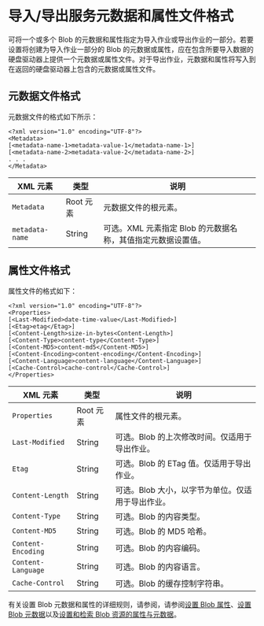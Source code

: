 <properties
    pageTitle="导入/导出服务元数据和属性文件格式 | Azure"
    description="了解如何为导入或导出作业包含的一个或多个 Blob 指定元数据和属性。"
    author="muralikk"
    manager="syadav"
    editor="tysonn"
    services="storage"
    documentationcenter="" />
<tags
    ms.assetid="840364c6-d9a8-4b43-a9f3-f7441c625069"
    ms.service="storage"
    ms.workload="storage"
    ms.tgt_pltfrm="na"
    ms.devlang="na"
    ms.topic="article"
    ms.date="01/15/2017"
    wacn.date="02/24/2017"
    ms.author="muralikk" />  


# 导入/导出服务元数据和属性文件格式
可将一个或多个 Blob 的元数据和属性指定为导入作业或导出作业的一部分。若要设置将创建为导入作业一部分的 Blob 的元数据或属性，应在包含所要导入数据的硬盘驱动器上提供一个元数据或属性文件。对于导出作业，元数据和属性将写入到在返回的硬盘驱动器上包含的元数据或属性文件。
  
## 元数据文件格式  
元数据文件的格式如下所示：
  

	<?xml version="1.0" encoding="UTF-8"?>  
	<Metadata>  
	[<metadata-name-1>metadata-value-1</metadata-name-1>]  
	[<metadata-name-2>metadata-value-2</metadata-name-2>]  
	. . .  
	</Metadata>  

  
|XML 元素|类型|说明|  
|-----------------|----------|-----------------|  
|`Metadata`|Root 元素|元数据文件的根元素。|  
|`metadata-name`|String|可选。XML 元素指定 Blob 的元数据名称，其值指定元数据设置值。|  
  
## 属性文件格式  
属性文件的格式如下：
  

	<?xml version="1.0" encoding="UTF-8"?>  
	<Properties>  
	[<Last-Modified>date-time-value</Last-Modified>]  
	[<Etag>etag</Etag>]  
	[<Content-Length>size-in-bytes<Content-Length>]  
	[<Content-Type>content-type</Content-Type>]  
	[<Content-MD5>content-md5</Content-MD5>]  
	[<Content-Encoding>content-encoding</Content-Encoding>]  
	[<Content-Language>content-language</Content-Language>]  
	[<Cache-Control>cache-control</Cache-Control>]  
	</Properties>  

  
|XML 元素|类型|说明|  
|-----------------|----------|-----------------|  
|`Properties`|Root 元素|属性文件的根元素。|  
|`Last-Modified`|String|可选。Blob 的上次修改时间。仅适用于导出作业。|  
|`Etag`|String|可选。Blob 的 ETag 值。仅适用于导出作业。|  
|`Content-Length`|String|可选。Blob 大小，以字节为单位。仅适用于导出作业。|  
|`Content-Type`|String|可选。Blob 的内容类型。|  
|`Content-MD5`|String|可选。Blob 的 MD5 哈希。|  
|`Content-Encoding`|String|可选。Blob 的内容编码。|  
|`Content-Language`|String|可选。Blob 的内容语言。|  
|`Cache-Control`|String|可选。Blob 的缓存控制字符串。|  
  
 有关设置 Blob 元数据和属性的详细规则，请参阅，请参阅[设置 Blob 属性](https://docs.microsoft.com/zh-CN/rest/api/storageservices/fileservices/set-blob-properties)、[设置 Blob 元数据](https://docs.microsoft.com/zh-CN/rest/api/storageservices/fileservices/set-blob-metadata)以及[设置和检索 Blob 资源的属性与元数据](https://docs.microsoft.com/zh-CN/rest/api/storageservices/fileservices/setting-and-retrieving-properties-and-metadata-for-blob-resources)。

<!---HONumber=Mooncake_0220_2017-->